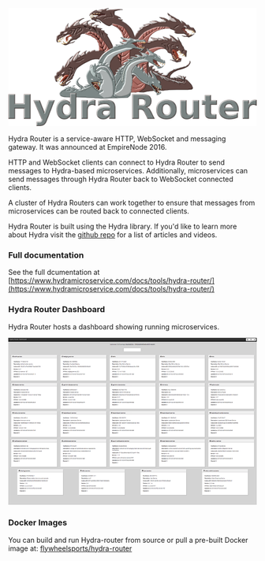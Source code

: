![logo](./assets/hydra-router.png)

Hydra Router is a service-aware HTTP, WebSocket and messaging gateway. It was announced at EmpireNode 2016.

HTTP and WebSocket clients can connect to Hydra Router to send messages to Hydra-based microservices. Additionally, microservices can send messages through Hydra Router back to WebSocket connected clients.

A cluster of Hydra Routers can work together to ensure that messages from microservices can be routed back to connected clients.

Hydra Router is built using the Hydra library. If you'd like to learn more about Hydra visit the [github repo](https://github.com/flywheelsports/hydra) for a list of articles and videos.

### Full documentation

See the full dcumentation at [https://www.hydramicroservice.com/docs/tools/hydra-router/](https://www.hydramicroservice.com/docs/tools/hydra-router/)

### Hydra Router Dashboard

Hydra Router hosts a dashboard showing running microservices.

![logo](./assets/Hydra_Router_Dashboard.png)
### Docker Images

You can build and run Hydra-router from source or pull a pre-built Docker image at: [flywheelsports/hydra-router](https://hub.docker.com/r/flywheelsports/hydra-router/tags/)



